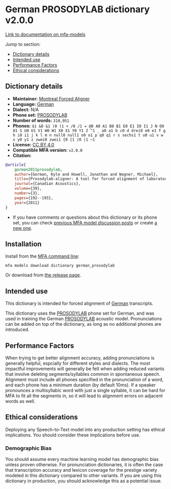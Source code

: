 
# German PROSODYLAB dictionary v2.0.0

[Link to documentation on mfa-models](https://mfa-models.readthedocs.io/en/main/dictionary/german_prosodylab.html)

Jump to section:

- [Dictionary details](#dictionary-details)
- [Intended use](#intended-use)
- [Performance Factors](#performance-factors)
- [Ethical considerations](#ethical-considerations)

## Dictionary details

- **Maintainer:** [Montreal Forced Aligner](https://montreal-forced-aligner.readthedocs.io/)
- **Language:** [German](https://en.wikipedia.org/wiki/German_language)
- **Dialect:** N/A
- **Phone set:** [PROSODYLAB](https://github.com/prosodylab/prosodylab.dictionaries)
- **Number of words:** `310,951`
- **Phones:** `$1 &0 &1 )0 )1 + /0 /1 = @0 A0 A1 B0 B1 E0 E1 I0 I1 J N O0 O1 S U0 U1 V1 W0 W1 X0 X1 Y0 Y1 Z ^1 _ a0 a1 b c0 d drei0 e0 e1 f g h i0 i1 j k l m n null0 null1 o0 o1 p q0 q1 r s sechs1 t u0 u1 v w x y0 y1 z zwei0 zwei1 {0 {1 |0 |1 ~1`
- **License:** [CC BY 4.0](https://github.com/MontrealCorpusTools/mfa-models/tree/main/dictionary/german/PROSODYLAB/v2.0.0/LICENSE)
- **Compatible MFA version:** `v2.0.0`
- **Citation:**

```bibtex
@article{
	gorman2011prosodylab,
	author={Gorman, Kyle and Howell, Jonathan and Wagner, Michael},
	title={Prosodylab-aligner: A tool for forced alignment of laboratory speech},
	journal={Canadian Acoustics},
	volume={39},
	number={3},
	pages={192--193},
	year={2011}
}
```

- If you have comments or questions about this dictionary or its phone set, you can check [previous MFA model discussion posts](https://github.com/MontrealCorpusTools/mfa-models/discussions?discussions_q=German+PROSODYLAB+dictionary+v2.0.0) or create [a new one](https://github.com/MontrealCorpusTools/mfa-models/discussions/new).

## Installation

Install from the [MFA command line](https://montreal-forced-aligner.readthedocs.io/en/latest/user_guide/models/index.html):

```
mfa models download dictionary german_prosodylab
```

Or download from [the release page](https://github.com/MontrealCorpusTools/mfa-models/releases/tag/dictionary-german_prosodylab-v2.0.0).

## Intended use

This dictionary is intended for forced alignment of [German](https://en.wikipedia.org/wiki/German_language) transcripts.

This dictionary uses the [PROSODYLAB](https://github.com/prosodylab/prosodylab.dictionaries) phone set for German, and was used in training the German [PROSODYLAB](https://github.com/prosodylab/prosodylab.dictionaries) acoustic model.
Pronunciations can be added on top of the dictionary, as long as no additional phones are introduced.

## Performance Factors

When trying to get better alignment accuracy, adding pronunciations is generally helpful, espcially for different styles and dialects.
The most impactful improvements will generally be felt when adding reduced variants that
involve deleting segments/syllables common in spontaneous speech.  Alignment must include all phones specified in the pronunciation of a word, and each phone has
a minimum duration (by default 10ms). If a speaker pronounces a multisyllabic word with just a single syllable, it can be hard for MFA to fit all the segments in,
so it will lead to alignment errors on adjacent words as well.

## Ethical considerations

Deploying any Speech-to-Text model into any production setting has ethical implications. You should consider these implications before use.

### Demographic Bias

You should assume every machine learning model has demographic bias unless proven otherwise.
For pronunciation dictionaries, it is often the case that transcription accuracy and lexicon coverage for the prestige variety modeled in this dictionary compared to other variants.
If you are using this dictionary in production, you should acknowledge this as a potential issue.
